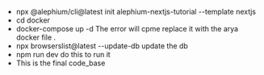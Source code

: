 - npx @alephium/cli@latest init alephium-nextjs-tutorial --template nextjs
-  cd docker
-  docker-compose up -d The error  will cpme replace it with the arya docker file .
 - npx browserslist@latest --update-db update the db 
 -  npm run dev do this to run it 
 - This is the final code_base